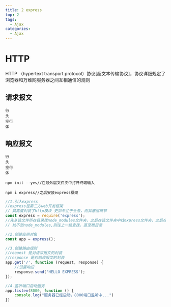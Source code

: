 ```yaml
---
title: 2 express
top: 2
tags:
  - Ajax
categories:
  - Ajax
---
```


# HTTP

HTTP （hypertext transport protocol）协议[超文本传输协议]，协议详细规定了浏览器和万维网服务器之间互相通信的规则

## 请求报文

```
行   
头
空行
体
```

## 响应报文

```
行
头
空行
体
```

```
npm init --yes//在最外层文件夹中打开终端输入

npm i express//之后安装express框架  
```

```js
//1.引入express
//express是第三方web开发框架
// 其高度封装了http模块 更加专注于业务，而非底层细节
const express = require('express');
//先从该文件所在目录找node_modules文件夹，之后在该文件夹中找express文件夹，之后在该文件夹中找package.json文件，package.json中的main之后的文件名即为真正加载的代码，如果main的是错的，则找index.js
// 找不到node_modules,则往上一级查找，直至根目录

//2.创建应用对象
const app = express();

//3.创建路由规则
//request 是对请求报文的封装
//response 是对响应报文的封装
app.get('/', function (request, response) {
    //设置响应
    response.send('HELLO EXPRESS');
});

//4.监听端口启动服务
app.listen(8000, function () {
    console.log("服务器已经启动，8000端口监听中...")
})

```

